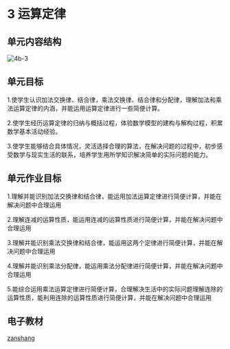 # 3 运算定律

## 单元内容结构

![4b-3](https://r2.edui123.com/2023/04/4b-3.png)

## 单元目标

1.使学生认识加法交换律、结合律，乘法交换律、结合律和分配律，理解加法和乘法运算定律的内涵，并能运用运算定律进行一些简便计算。

2.使学生经历运算定律的归纳与概括过程，体验数学模型的建构与解构过程，积累数学基本活动经验。

3.使学生能够结合具体情况，灵活选择合理的算法，在解决问题的过程中，初步感受数学与现实生活的联系，培养学生用所学知识解决简单的实际问题的能力。

## 单元作业目标

1.理解并能识别加法交换律和结合律，能运用加法运算定律进行简便计算，并能在解决问题中合理运用

2.理解连减的运算性质，能运用连减的运算性质进行简便计算，并能在解决问题中合理运用

3.理解并能识别乘法交换律和结合律，能运用这两个定律进行简便计算，并能在解决问题中合理运用

4.理解并能识别乘法分配律，能运用乘法分配律进行简便计算，并能在解决问题中合理运用

5.能综合运用乘法运算定律进行简便计算，合理解决生活中的实际问题理解连除的运算性质，能利用连除的运算性质进行简便计算，并能在解决问题中合理运用

## 电子教材

<Epep grade="xxsx4b" :pep="1221001402131" :pages="17" :paged="31" ></Epep>

[zanshang](../res/zanshang.md ':include')